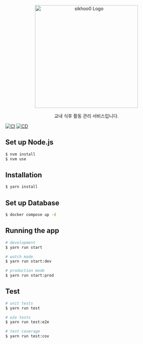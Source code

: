 <p align="center">
  <a href="https://sikhoo0.online/" target="blank"><img src="https://github.com/sikhoo0/sikhoo0-server/assets/68471917/408b9f89-d0dd-44e7-969a-e10737f764e3" width="320" alt="sikhoo0 Logo" /></a>
</p>
<p align="center">교내 식후 활동 관리 서비스입니다.</p>
    <p align="center">

[![CI](https://github.com/sikhoo0/sikhoo0-server/actions/workflows/ci.yml/badge.svg)](https://github.com/sikhoo0/sikhoo0-server/actions/workflows/ci.yml)
[![CD](https://github.com/sikhoo0/sikhoo0-server/actions/workflows/cd.yml/badge.svg)](https://github.com/sikhoo0/sikhoo0-server/actions/workflows/cd.yml)

## Set up Node.js
```bash
$ nvm install
$ nvm use
```

## Installation

```bash
$ yarn install
```

## Set up Database

```bash
$ docker compose up -d
```

## Running the app

```bash
# development
$ yarn run start

# watch mode
$ yarn run start:dev

# production mode
$ yarn run start:prod
```

## Test

```bash
# unit tests
$ yarn run test

# e2e tests
$ yarn run test:e2e

# test coverage
$ yarn run test:cov
```

